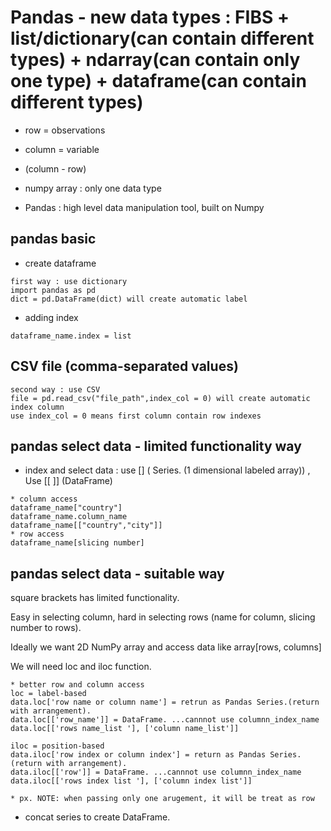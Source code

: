 # Pandas - new data types : FIBS + list/dictionary(can contain different types) + ndarray(can contain only one type) + dataframe(can contain different types) 
* row = observations
* column = variable
* (column - row)

* numpy array : only one data type
* Pandas : high level data manipulation tool, built on Numpy

## pandas basic

* create dataframe
```
first way : use dictionary
import pandas as pd 
dict = pd.DataFrame(dict) will create automatic label
```
* adding index 
```
dataframe_name.index = list
```
## CSV file (comma-separated values)
```
second way : use CSV
file = pd.read_csv("file_path",index_col = 0) will create automatic index column
use index_col = 0 means first column contain row indexes
```

## pandas select data - limited functionality way 
* index and select data : use [] ( Series. (1 dimensional labeled array)) , Use [[ ]] (DataFrame)
```
* column access
dataframe_name["country"]
dataframe_name.column_name
dataframe_name[["country","city"]]
* row access
dataframe_name[slicing number]
```


## pandas select data - suitable way 

square brackets has limited functionality.

Easy in selecting column, hard in selecting rows (name for column, slicing number to rows).

Ideally we want 2D NumPy array and access data like array[rows, columns]

We will need loc and iloc function. 

```
* better row and column access
loc = label-based
data.loc['row name or column name'] = retrun as Pandas Series.(return with arrangement).
data.loc[['row_name']] = DataFrame. ...cannnot use columnn_index_name
data.loc[['rows name_list '], ['column name_list']]

iloc = position-based
data.iloc['row index or column index'] = return as Pandas Series.(return with arrangement).
data.iloc[['row']] = DataFrame. ...cannnot use columnn_index_name
data.iloc[['rows index list '], ['column index list']]

* px. NOTE: when passing only one arugement, it will be treat as row
```
* concat series to create DataFrame.







